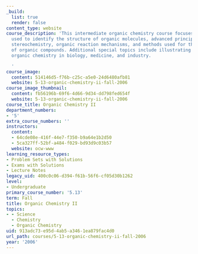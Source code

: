 ```yaml
---
_build:
  list: true
  render: false
content_type: website
course_description: 'This intermediate organic chemistry course focuses on the methods
  used to identify the structure of organic molecules, advanced principles of organic
  stereochemistry, organic reaction mechanisms, and methods used for the synthesis
  of organic compounds. Additional special topics include illustrating the role of
  organic chemistry in biology, medicine, and industry.

  '
course_image:
  content: 514146d5-f76b-c25c-a5e0-24d6480afb81
  website: 5-13-organic-chemistry-ii-fall-2006
course_image_thumbnail:
  content: fb56196b-69f6-4d66-9d34-dd798fed654f
  website: 5-13-organic-chemistry-ii-fall-2006
course_title: Organic Chemistry II
department_numbers:
- '5'
extra_course_numbers: ''
instructors:
  content:
  - 64cde08e-416f-44e7-f350-b9a64e1b2d50
  - 5ca327ff-52bf-a484-f029-bd93d9c03b57
  website: ocw-www
learning_resource_types:
- Problem Sets with Solutions
- Exams with Solutions
- Lecture Notes
legacy_uid: 400c0c06-d394-f61b-56f6-cf05d30b1262
level:
- Undergraduate
primary_course_number: '5.13'
term: Fall
title: Organic Chemistry II
topics:
- - Science
  - Chemistry
  - Organic Chemistry
uid: 913adc73-e95d-4ab5-a346-1ea879fac4d0
url_path: courses/5-13-organic-chemistry-ii-fall-2006
year: '2006'
---
```


